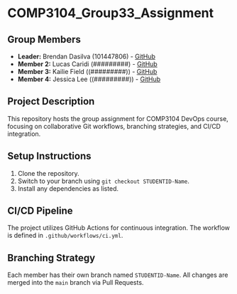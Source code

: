 # COMP3104_Group33_Assignment

## Group Members
- **Leader:** Brendan Dasilva (101447806) - [GitHub](https://github.com/BrendanDasilva)
- **Member 2:** Lucas Caridi (#########) - [GitHub](https://github.com/)
- **Member 3:** Kailie Field ((#########)) - [GitHub](https://github.com/)
- **Member 4:** Jessica Lee ((#########)) - [GitHub](https://github.com/)

## Project Description
This repository hosts the group assignment for COMP3104 DevOps course, focusing on collaborative Git workflows, branching strategies, and CI/CD integration.

## Setup Instructions
1. Clone the repository.
2. Switch to your branch using `git checkout STUDENTID-Name`.
3. Install any dependencies as listed.

## CI/CD Pipeline
The project utilizes GitHub Actions for continuous integration. The workflow is defined in `.github/workflows/ci.yml`.

## Branching Strategy
Each member has their own branch named `STUDENTID-Name`. All changes are merged into the `main` branch via Pull Requests.
